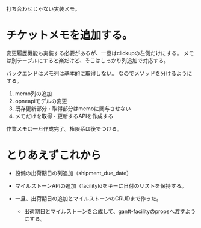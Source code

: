 打ち合わせじゃない実装メモ。

# チケットメモを追加する。

変更履歴機能も実装する必要があるが、一旦はclickupの左側だけにする。
メモは別テーブルにすると楽だけど、そこはしっかり列追加で対応する。

バックエンドはメモ列は基本的に取得しない。
なのでメソッドを分けるようにする。

1. memo列の追加
2. opneapiモデルの変更
3. 既存更新部分・取得部分はmemoに関与させない
4. メモだけを取得・更新するAPIを作成する

作業メモは一旦作成完了。権限系は後でつける。


# とりあえずこれから
 - 設備の出荷期日の列追加（shipment_due_date）
 - マイルストーンAPIの追加（facilityIdをキーに日付のリストを保持する。

 - 一旦、出荷期日の追加とマイルストーンのCRUDまで作った。
   - 出荷期日とマイルストーンを合成して、gantt-facilityのpropsへ渡すようにする。